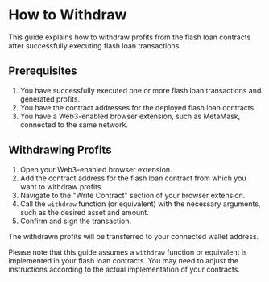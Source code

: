 # How to Withdraw

This guide explains how to withdraw profits from the flash loan contracts after successfully executing flash loan transactions.

## Prerequisites

1. You have successfully executed one or more flash loan transactions and generated profits.
2. You have the contract addresses for the deployed flash loan contracts.
3. You have a Web3-enabled browser extension, such as MetaMask, connected to the same network.

## Withdrawing Profits

1. Open your Web3-enabled browser extension.
2. Add the contract address for the flash loan contract from which you want to withdraw profits.
3. Navigate to the "Write Contract" section of your browser extension.
4. Call the `withdraw` function (or equivalent) with the necessary arguments, such as the desired asset and amount.
5. Confirm and sign the transaction.

The withdrawn profits will be transferred to your connected wallet address.

Please note that this guide assumes a `withdraw` function or equivalent is implemented in your flash loan contracts. You may need to adjust the instructions according to the actual implementation of your contracts.
